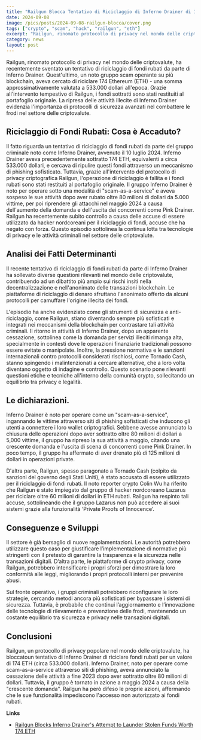 ```yaml
---
title: "Railgun Blocca Tentativo di Riciclaggio di Inferno Drainer di 174 ETH."
date: 2024-09-08
image: /pics/posts/2024-09-08-railgun-blocca/cover.png
tags: ["crypto", "scam", "hack", "railgun", "eth"]
excerpt: "Railgun, rinomato protocollo di privacy nel mondo delle criptovalute, ha recentemente sventato un tentativo di riciclaggio di fondi rubati da parte di Inferno Drainer. Quest'ultimo, un noto gruppo s..."
category: news
layout: post
---
```




Railgun, rinomato protocollo di privacy nel mondo delle criptovalute, ha recentemente sventato un tentativo di riciclaggio di fondi rubati da parte di Inferno Drainer. Quest'ultimo, un noto gruppo scam operante su più blockchain, aveva cercato di riciclare 174 Ethereum (ETH) - una somma approssimativamente valutata a 533.000 dollari all'epoca. Grazie all'intervento tempestivo di Railgun, i fondi sottratti sono stati restituiti al portafoglio originale. La ripresa delle attività illecite di Inferno Drainer evidenzia l'importanza di protocolli di sicurezza avanzati nel combattere le frodi nel settore delle criptovalute.

Riciclaggio di Fondi Rubati: Cosa è Accaduto?
-----------

Il fatto riguarda un tentativo di riciclaggio di fondi rubati da parte del gruppo criminale noto come Inferno Drainer, avvenuto il 10 luglio 2024. Inferno Drainer aveva precedentemente sottratto 174 ETH, equivalenti a circa 533.000 dollari, e cercava di ripulire questi fondi attraverso un meccanismo di phishing sofisticato. Tuttavia, grazie all'intervento del protocollo di privacy criptografica Railgun, l'operazione di riciclaggio è fallita e i fondi rubati sono stati restituiti al portafoglio originale. Il gruppo Inferno Drainer è noto per operare sotto una modalità di "scam-as-a-service" e aveva sospeso le sue attività dopo aver rubato oltre 80 milioni di dollari da 5.000 vittime, per poi riprendere gli attacchi nel maggio 2024 a causa dell'aumento della domanda e dell'uscita dei concorrenti come Pink Drainer. Railgun ha recentemente subito controllo a causa delle accuse di essere utilizzato da hacker nordcoreani per il riciclaggio di fondi, accuse che ha negato con forza. Questo episodio sottolinea la continua lotta tra tecnologie di privacy e le attività criminali nel settore delle criptovalute.


Analisi dei Fatti Determinanti
-----------

Il recente tentativo di riciclaggio di fondi rubati da parte di Inferno Drainer ha sollevato diverse questioni rilevanti nel mondo delle criptovalute, contribuendo ad un dibattito più ampio sui rischi insiti nella decentralizzazione e nell'anonimato delle transazioni blockchain. Le piattaforme di riciclaggio di denaro sfruttano l'anonimato offerto da alcuni protocolli per camuffare l'origine illecita dei fondi. 

L'episodio ha anche evidenziato come gli strumenti di sicurezza e anti-riciclaggio, come Railgun, stiano diventando sempre più sofisticati e integrati nei meccanismi della blockchain per contrastare tali attività criminali. Il ritorno in attività di Inferno Drainer, dopo un apparente cessazione, sottolinea come la domanda per servizi illeciti rimanga alta, specialmente in contesti dove le operazioni finanziarie tradizionali possono essere evitate o manipolate. Inoltre, la pressione normativa e le sanzioni internazionali contro protocolli considerati rischiosi, come Tornado Cash, stanno spingendo i malintenzionati a cercare alternative, che a loro volta diventano oggetto di indagine e controllo. Questo scenario pone rilevanti questioni etiche e tecniche all'interno della comunità crypto, sollecitando un equilibrio tra privacy e legalità.

Le dichiarazioni.
-----------

Inferno Drainer è noto per operare come un "scam-as-a-service", ingannando le vittime attraverso siti di phishing sofisticati che inducono gli utenti a connettere i loro wallet criptografici. Sebbene avesse annunciato la chiusura delle operazioni dopo aver sottratto oltre 80 milioni di dollari a 5,000 vittime, il gruppo ha ripreso la sua attività a maggio, citando una crescente domanda e l'uscita di scena di concorrenti come Pink Drainer. In poco tempo, il gruppo ha affermato di aver drenato più di 125 milioni di dollari in operazioni private.

D'altra parte, Railgun, spesso paragonato a Tornado Cash (colpito da sanzioni del governo degli Stati Uniti), è stato accusato di essere utilizzato per il riciclaggio di fondi rubati. Il noto reporter crypto Colin Wu ha riferito che Railgun è stato impiegato dal gruppo di hacker nordcoreano Lazarus per riciclare oltre 60 milioni di dollari in ETH rubati. Railgun ha respinto tali accuse, sottolineando che il gruppo Lazarus non può accedere ai suoi sistemi grazie alla funzionalità ‘Private Proofs of Innocence’.


Conseguenze e Sviluppi
-----------


Il settore è già bersaglio di nuove regolamentazioni. Le autorità potrebbero utilizzare questo caso per giustificare l’implementazione di normative più stringenti con il pretesto di garantire la trasparenza e la sicurezza nelle transazioni digitali. D’altra parte, le piattaforme di crypto privacy, come Railgun, potrebbero intensificare i propri sforzi per dimostrare la loro conformità alle leggi, migliorando i propri protocolli interni per prevenire abusi.

Sul fronte operativo, i gruppi criminali potrebbero riconfigurare le loro strategie, cercando metodi ancora più sofisticati per bypassare i sistemi di sicurezza. Tuttavia, è probabile che continui l’aggiornamento e l’innovazione delle tecnologie di rilevamento e prevenzione delle frodi, mantenendo un costante equilibrio tra sicurezza e privacy nelle transazioni digitali.


Conclusioni
-----------

Railgun, un protocollo di privacy popolare nel mondo delle criptovalute, ha bloccatoun tentativo di Inferno Drainer di riciclare fondi rubati per un valore di 174 ETH (circa 533.000 dollari). Inferno Drainer, noto per operare come scam-as-a-service attraverso siti di phishing, aveva annunciato la cessazione delle attività a fine 2023 dopo aver sottratto oltre 80 milioni di dollari. Tuttavia, il gruppo è tornato in azione a maggio 2024 a causa della "crescente domanda". Railgun ha però difeso le proprie azioni, affermando che le sue funzionalità impediscono l'accesso non autorizzato ai fondi rubati.



**Links**


- [Railgun Blocks Inferno Drainer's Attempt to Launder Stolen Funds Worth 174 ETH](https://cryptopotato.com/railgun-blocks-inferno-drainers-attempt-to-launder-stolen-funds-worth-174-eth/)